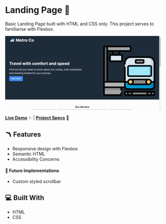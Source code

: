 # Landing Page 🚅

Basic Landing Page built with HTML and CSS only. This project serves to familiarise with Flexbox.

![GIF Recording of Landing Page](./assets/metroco.gif)

[**Live Demo**](https://felixtanhm.github.io/my-odin-projects/foundations/02-landing-page/) ✨ |
[**Project Specs**](https://www.theodinproject.com/lessons/foundations-landing-page) 📝

## 🪃 Features

- Responsive design with Flexbox
- Semantic HTML
- Accessibility Concerns

#### 🧭 Future Implementations

- Custom styled scrollbar

## 💻 Built With

- HTML
- CSS
